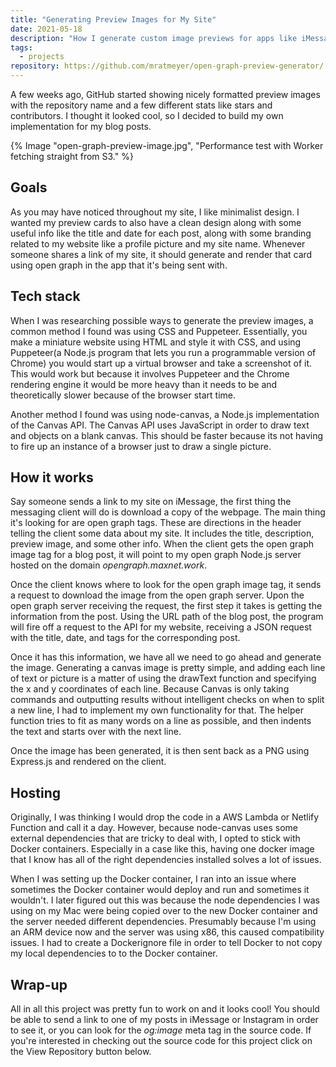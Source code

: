```yaml
---
title: "Generating Preview Images for My Site"
date: 2021-05-18
description: "How I generate custom image previews for apps like iMessage and Signal."
tags:
  - projects
repository: https://github.com/mratmeyer/open-graph-preview-generator/
---
```

A few weeks ago, GitHub started showing nicely formatted preview images with the repository name and a few different stats like stars and contributors. I thought it looked cool, so I decided to build my own implementation for my blog posts.

{% Image "open-graph-preview-image.jpg", "Performance test with Worker fetching straight from S3." %}

## Goals

As you may have noticed throughout my site, I like minimalist design. I wanted my preview cards to also have a clean design along with some useful info like the title and date for each post, along with some branding related to my website like a profile picture and my site name. Whenever someone shares a link of my site, it should generate and render that card using open graph in the app that it's being sent with.

## Tech stack

When I was researching possible ways to generate the preview images, a common method I found was using CSS and Puppeteer. Essentially, you make a miniature website using HTML and style it with CSS, and using Puppeteer(a Node.js program that lets you run a programmable version of Chrome) you would start up a virtual browser and take a screenshot of it. This would work but because it involves Puppeteer and the Chrome rendering engine it would be more heavy than it needs to be and theoretically slower because of the browser start time.

Another method I found was using node-canvas, a Node.js implementation of the Canvas API. The Canvas API uses JavaScript in order to draw text and objects on a blank canvas. This should be faster because its not having to fire up an instance of a browser just to draw a single picture.

## How it works

Say someone sends a link to my site on iMessage, the first thing the messaging client will do is download a copy of the webpage. The main thing it's looking for are open graph tags. These are directions in the header telling the client some data about my site. It includes the title, description, preview image, and some other info. When the client gets the open graph image tag for a blog post, it will point to my open graph Node.js server hosted on the domain *opengraph.maxnet.work*.

Once the client knows where to look for the open graph image tag, it sends a request to download the image from the open graph server. Upon the open graph server receiving the request, the first step it takes is getting the information from the post. Using the URL path of the blog post, the program will fire off a request to the API for my website, receiving a JSON request with the title, date, and tags for the corresponding post.

Once it has this information, we have all we need to go ahead and generate the image. Generating a canvas image is pretty simple, and adding each line of text or picture is a matter of using the drawText function and specifying the x and y coordinates of each line. Because Canvas is only taking commands and outputting results without intelligent checks on when to split a new line, I had to implement my own functionality for that. The helper function tries to fit as many words on a line as possible, and then indents the text and starts over with the next line.

Once the image has been generated, it is then sent back as a PNG using Express.js and rendered on the client.

## Hosting

Originally, I was thinking I would drop the code in a AWS Lambda or Netlify Function and call it a day. However, because node-canvas uses some external dependencies that are tricky to deal with, I opted to stick with Docker containers. Especially in a case like this, having one docker image that I know has all of the right dependencies installed solves a lot of issues.

When I was setting up the Docker container, I ran into an issue where sometimes the Docker container would deploy and run and sometimes it wouldn't. I later figured out this was because the node dependencies I was using on my Mac were being copied over to the new Docker container and the server needed different dependencies. Presumably because I'm using an ARM device now and the server was using x86, this caused compatibility issues. I had to create a Dockerignore file in order to tell Docker to not copy my local dependencies to to the Docker container.

## Wrap-up

All in all this project was pretty fun to work on and it looks cool! You should be able to send a link to one of my posts in iMessage or Instagram in order to see it, or you can look for the *og:image* meta tag in the source code. If you're interested in checking out the source code for this project click on the View Repository button below.